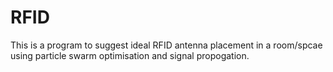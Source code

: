 # RFID
This is a program to suggest ideal RFID antenna placement in a room/spcae using particle swarm optimisation and signal propogation.
